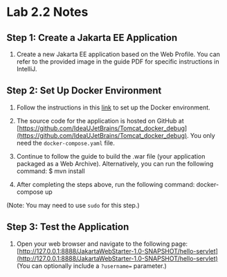 # Lab 2.2 Notes

## Step 1: Create a Jakarta EE Application

1. Create a new Jakarta EE application based on the Web Profile. You can refer to the provided image in the guide PDF for specific instructions in IntelliJ.

## Step 2: Set Up Docker Environment

1. Follow the instructions in this [link](https://www.jetbrains.com/help/idea/docker-tutorial-tomcat-debug.html#clone_sample_project) to set up the Docker environment.

2. The source code for the application is hosted on GitHub at [https://github.com/IdeaUJetBrains/Tomcat_docker_debug](https://github.com/IdeaUJetBrains/Tomcat_docker_debug). You only need the `docker-compose.yaml` file.

3. Continue to follow the guide to build the .war file (your application packaged as a Web Archive). Alternatively, you can run the following command:
$ mvn install


4. After completing the steps above, run the following command:
docker-compose up

(Note: You may need to use `sudo` for this step.)

## Step 3: Test the Application

1. Open your web browser and navigate to the following page:
[http://127.0.0.1:8888/JakartaWebStarter-1.0-SNAPSHOT/hello-servlet](http://127.0.0.1:8888/JakartaWebStarter-1.0-SNAPSHOT/hello-servlet)
(You can optionally include a `?username=` parameter.)

